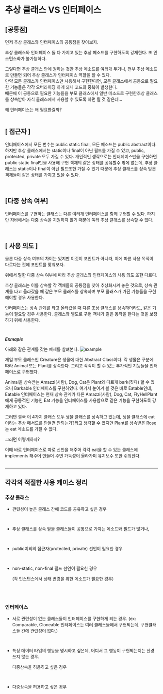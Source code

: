 # 추상 클래스 VS 인터페이스 

## [공통점]

먼저 추상 클래스와 인터페이스의 공통점을 찾아보자.

추상 클래스와 인터페이스 둘 다 가지고 있는 추상 메소드를 구현하도록 강제한다.
또 인스턴스화가 불가능하다.

그렇다면 추상 클래스 안에 원하는 것만 추상 메소드를 여러개 두거나, 
전부 추상 메소드로 만들면 되어 추상 클래스가 인터페이스 역할을 할 수 있다. <br>
만약 모든 클래스가 인터페이스만 사용해서 구현한다면, 모든 클래스에서 공통으로 필요한 기능들은 각각 오버라이딩 하게 되니 코드의 중복이 발생한다. <Br>
때문에 이 공통으로 필요한 기능들을 부모 클래스에서 일반 메소드로 구현한추상 클래스를 상속받아 자식 클래스에서 사용할 수 있도록 하면 될 것 같은데...

왜 인터페이스는 왜 필요한걸까? 
<br>
<Br>

## [ 접근자 ]

인터페이스에서 모든 변수는 public static final, 모든 메소드는 public abstract이다.
하지만 추상 클래스에서는 static이나 final이 아닌 필드를 가질 수 있고, public, protected, private 모두 가질 수 있다.
개인적인 생각으로는 인터페이스만을 구현하면 public static final만을 사용해 구현 객체의 같은 상태를 공유할수 밖에 없는데, 추상 클래스는 static이나 final이 아닌 필드또한 가질 수 있기 때문에 추상 클래스를 상속 받은 객체들이 같은 상태를 가지고 있을 수 있다.

<br>

## [다중 상속 여부]

인터페이스를 구현하는 클래스는 다른 여러개 인터페이스를 함께 구현할 수 있다.
하지만 자바에서는 다중 상속을 지원하지 않기 때문에 여러 추상 클래스를 상속할 수 없다.

<br>

## [ 사용 의도 ]
물론 다중 상속 여부의 차이는 있지만 이것이 포인트가 아니라, 이에 따른 사용 목적이 다르다는 것에 포인트를 맞춰보자.

위에서 말한 다중 상속 여부에 따라 추상 클래스와 인터페이스의 사용 의도 또한 다르다.


추상 클래스는 이를 상속할 각 객체들의 공통점을 찾아 추상화시켜 놓은 것으로, 상속 관계를 타고 올라갔을 때 같은 부모 클래스를 상속하며 부모 클래스가 가진 기능들을 구현해야할 경우 사용한다.


인터페이스는 상속 관계를 타고 올라갔을 때 다른 조상 클래스를 상속하더라도, 같은 기능이 필요할 경우 사용한다.
클래스와 별도로 구현 객체가 같은 동작을 한다는 것을 보장하기 위해 사용한다.

<br>

***Exmaple***

아래와 같은 관계를 갖는 예제를 살펴본다.
![example](https://velog.velcdn.com/images%2Fnew_wisdom%2Fpost%2Faf9d99ef-28f2-483f-a261-161cb979fb4a%2Fimage.png)

​제일 부모 클래스인 Creature은 생물에 대한 Abstract Class이다.
각 생물은 구분에 따라 Animal 또는 Plant를 상속한다.
그리고 각각이 할 수 있는 추가적인 기능들을 인터페이스로 구현했다.


Animal을 상속받는 Amazzi(사람), Dog, Cat은 Plant와 다르게 bark(짖다) 할 수 있으니 Barkable 인터페이스를 구현하였다.
여기서 눈여겨 볼 것은 바로 Eatable인데, Eatable 인터페이스는 현재 상속 관계가 다른 Amazzi(사람), Dog, Cat, FlyHellPlant에게 공통적인 기능인 Eat 기능을 인터페이스를 사용함으로 같은 기능을 구현하도록 강제하고 있다.



그러면 결국 이 4가지 클래스 모두 생물 클래스를 상속하고 있는데, 생물 클래스에 eat이라는 추상 메서드를 만들면 안되는가?라고 생각할 수 있지만 Plant를 상속받은 Rose는 eat 메소드를 가질 수 없다.


그러면 어떻게하지?

이때 바로 인터페이스로 따로 선언을 해주어 각각 eat을 할 수 있는 클래스에 implements 해주어 만들어 주면 가독성이 올라가며 유지보수 또한 쉬워진다.
<Br>
<br>

---

## 각각의 적절한 사용 케이스 정리

### 추상 클래스

-  관련성이 높은 클래스 간에 코드를 공유하고 싶은 경우

<Br>

-  추상 클래스를 상속 받을 클래스들이 공통으로 가지는 메소드와 필드가 많거나,

<br>

-  public이외의 접근자(protected, private) 선언이 필요한 경우
 <br>



-  non-static, non-final 필드 선언이 필요한 경우 

   (각 인스턴스에서 상태 변경을 위한 메소드가 필요한 경우)

​<br>
<Br>

### 인터페이스

-  서로 관련성이 없는 클래스들이 인터페이스를 구현하게 되는 경우.
(ex: Comparable, Cloneable 인터페이스는 여러 클래스들에서 구현되는데, 구현클래스들 간에 관련성이 없다.)

<br>

-  특정 데이터 타입의 행동을 명시하고 싶은데, 어디서 그 행동이 구현되는지는 신경쓰지 않는 경우.

   다중상속을 허용하고 싶은 경우

<br>

-  다중상속을 허용하고 싶은 경우